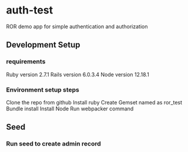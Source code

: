 # auth-test
ROR demo app for simple authentication and authorization

## Development Setup

### requirements
Ruby version 2.7.1
Rails version 6.0.3.4
Node version 12.18.1

### Environment setup steps
Clone the repo from github
Install ruby
Create Gemset named as ror_test
Bundle install
Install Node
Run webpacker command

## Seed
### Run seed to create admin record


